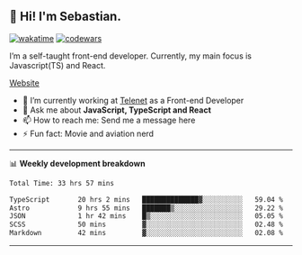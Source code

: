 ## 👋 Hi! I'm Sebastian.

[![wakatime](https://wakatime.com/badge/user/df0036c6-328a-4a39-be9b-e49417ed22a1.svg)](https://wakatime.com/@df0036c6-328a-4a39-be9b-e49417ed22a1)
[![codewars](https://www.codewars.com/users/sebavuye/badges/small)](https://www.codewars.com/users/sebavuye)

I’m a self-taught front-end developer. Currently, my main focus is Javascript(TS) and React.

[Website](https://sebastianvuye.be)

- 🔭 I’m currently working at [Telenet](https://telenet.be/) as a Front-end Developer
- 💬 Ask me about **JavaScript, TypeScript and React**
- 📫 How to reach me: Send me a message here
- ⚡ Fun fact: Movie and aviation nerd

-------

📊 **Weekly development breakdown**

<!--START_SECTION:waka-->

```txt
Total Time: 33 hrs 57 mins

TypeScript       20 hrs 2 mins   ██████████████▓░░░░░░░░░░   59.04 %
Astro            9 hrs 55 mins   ███████▒░░░░░░░░░░░░░░░░░   29.22 %
JSON             1 hr 42 mins    █▒░░░░░░░░░░░░░░░░░░░░░░░   05.05 %
SCSS             50 mins         ▓░░░░░░░░░░░░░░░░░░░░░░░░   02.48 %
Markdown         42 mins         ▓░░░░░░░░░░░░░░░░░░░░░░░░   02.08 %
```

<!--END_SECTION:waka-->
-------
